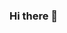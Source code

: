 ### Hi there 👋

<!--
**8pig/8pig** is a ✨ _special_ ✨ repository because its `README.md` (this file) appears on your GitHub profile.

Here are some ideas to get you started:

- 🔭 I’m currently working on ...
- 🌱 I’m currently learning ...
- 👯 I’m looking to collaborate on ...
- 🤔 I’m looking for help with ...
- 💬 Ask me about ...
- 📫 How to reach me: ...
- 😄 Pronouns: ...
- ⚡ Fun fact: ...
![Top Langs](https://github-readme-stats.vercel.app/api/top-langs/?username=BoWang816&layout=compact&show_owner=true)

![Anurag's github stats](https://github-readme-stats.vercel.app/api?username=8pig&show_icons=true&title_color=46BAEB&icon_color=46BAEB")


-->
